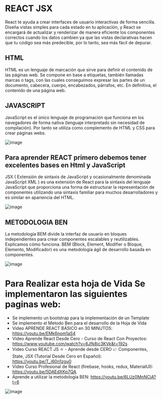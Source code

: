 # REACT JSX
React te ayuda a crear interfaces de usuario interactivas de forma sencilla. Diseña vistas simples para cada estado en tu aplicación, y React se encargará de actualizar y renderizar de manera eficiente los componentes correctos cuando los datos cambien ya que las vistas declarativas hacen que tu código sea más predecible, por lo tanto, sea más fácil de depurar.

## HTML
HTML es un lenguaje de marcación que sirve para definir el contenido de las páginas web. Se compone en base a etiquetas, también llamadas marcas o tags, con las cuales conseguimos expresar las partes de un documento, cabecera, cuerpo, encabezados, párrafos, etc. En definitiva, el contenido de una página web.

## JAVASCRIPT
JavaScript es el único lenguaje de programación que funciona en los navegadores de forma nativa (lenguaje interpretado sin necesidad de compilación). Por tanto se utiliza como complemento de HTML y CSS para crear páginas webs.

![image](https://user-images.githubusercontent.com/80140325/170793086-95739660-d86e-45bc-95d5-c2afc684c46f.png)

## Para aprender REACT primero debemos tener excelentes bases en Html y JavaScript
JSX ( Extensión de sintaxis de JavaScript y ocasionalmente denominada JavaScript XML ) es una extensión de React para la sintaxis del lenguaje JavaScript que proporciona una forma de estructurar la representación de componentes utilizando una sintaxis familiar para muchos desarrolladores y es similar en apariencia del HTML.

![image](https://user-images.githubusercontent.com/80140325/170793748-37e73f45-583e-4a2d-9c01-1e5156a5af47.png)

## METODOLOGIA BEN
La metodología BEM divide la interfaz de usuario en bloques independientes para crear componentes escalables y reutilizables. Explicamos cómo funciona. BEM (Block, Element, Modifier o Bloque, Elemento, Modificador) es una metodología ágil de desarrollo basada en componentes.

![image](https://user-images.githubusercontent.com/80140325/170794275-cdccd4a5-e1bb-4546-9e76-e21ff3e239e5.png)

# Para Realizar esta hoja de Vida Se implementaron las siguientes paginas web:
- Se implemento un bootstrap para la implementación de un Template
- Se implemento el Metodo Ben para el desarrollo de la Hoja de Vida
- Video APRENDE REACT BÁSICO en 30 MINUTOS: https://youtu.be/EMk6nom1aS4
- Video Aprende React Desde Cero - Curso de React Con Proyectos: https://www.youtube.com/watch?v=6Jfk8ic3KVk&t=192s
- Video Curso REACT JS ⚛️ - Aprende desde CERO 📈 Componentes, State, JSX (Tutorial Desde Cero en Español): https://youtu.be/T_j60n1zgu0
- Video Curso Profesional de React (firebase, hooks, redux, MaterialUI): https://youtu.be/5DAEdXKp7QA
- Aprende a utilizar la metodologia BEN: https://youtu.be/6LUz0MnNCiA?t=6

![image](https://user-images.githubusercontent.com/80140325/170794539-c0128dd5-7218-42ef-b279-65c95b43e9b7.png)




